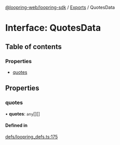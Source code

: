 [@loopring-web/loopring-sdk](../README.md) / [Exports](../modules.md) / QuotesData

# Interface: QuotesData

## Table of contents

### Properties

- [quotes](QuotesData.md#quotes)

## Properties

### quotes

• **quotes**: `any`[][]

#### Defined in

[defs/loopring_defs.ts:175](https://github.com/Loopring/loopring_sdk/blob/24fdf4c/src/defs/loopring_defs.ts#L175)
